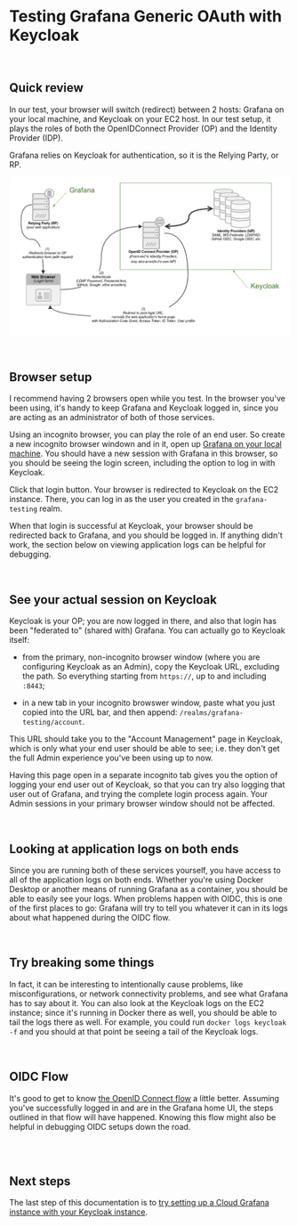 # Testing Grafana Generic OAuth with Keycloak

<br>

## Quick review

In our test, your browser will switch (redirect) between 2 hosts: Grafana on your local machine, and Keycloak on your EC2 host. In our test setup, it plays the roles of both the OpenIDConnect Provider (OP) and the Identity Provider (IDP). 

Grafana relies on Keycloak for authentication, so it is the Relying Party, or RP.

![image not found](../documentation/images/OIDC_diagram_marked_up.png "OIDC Diagram")



<br>

## Browser setup

I recommend having 2 browsers open while you test. In the browser you've been using, it's handy to keep Grafana and Keycloak logged in, since you are acting as an administrator of both of those services.

Using an incognito browser, you can play the role of an end user. So create a new incognito browser windown and in it, open up [Grafana on your local machine](http://localhost:3000). You should have a new session with Grafana in this browser, so you should be seeing the login screen, including the option to log in with Keycloak.

Click that login button. Your browser is redirected to Keycloak on the EC2 instance. There, you can log in as the user you created in the ```grafana-testing``` realm.

When that login is successful at Keycloak, your browser should be redirected back to Grafana, and you should be logged in. If anything didn't work, the section below on viewing application logs can be helpful for debugging.

<br>

## See your actual session on Keycloak
Keycloak is your OP; you are now logged in there, and also that login has been "federated to" (shared with) Grafana. You can actually go to Keycloak itself:

- from the primary, non-incognito browser window (where you are configuring Keycloak as an Admin), copy the Keycloak URL, excluding the path. So everything starting from ```https://```, up to and including ```:8443```;

- in a new tab in your incognito browswer window, paste what you just copied into the URL bar, and then append: 
```/realms/grafana-testing/account```.

This URL should take you to the "Account Management" page in Keycloak, which is only what your end user should be able to see; i.e. they don't get the full Admin experience you've been using up to now.

Having this page open in a separate incognito tab gives you the option of logging your end user out of Keycloak, so that you can try also logging that user out of Grafana, and trying the complete login process again. Your Admin sessions in your primary browser window should not be affected.

<br>

## Looking at application logs on both ends

Since you are running both of these services yourself, you have access to all of the application logs on both ends. Whether you're using Docker Desktop or another means of running Grafana as a container, you should be able to easily see your logs. When problems happen with OIDC, this is one of the first places to go: Grafana will try to tell you whatever it can in its logs about what happened during the OIDC flow.

<br>

## Try breaking some things

In fact, it can be interesting to intentionally cause problems, like misconfigurations, or network connectivity problems, and see what Grafana has to say about it. You can also look at the Keycloak logs on the EC2 instance; since it's running in Docker there as well, you should be able to tail the logs there as well. For example, you could run ```docker logs keycloak -f``` and you should at that point be seeing a tail of the Keycloak logs.

<br>

## OIDC Flow

It's good to get to know [the OpenID Connect flow](https://infosec.mozilla.org/guidelines/iam/openid_connect.html#detailed-oidc-authentication-flow) a little better. Assuming you've successfully logged in and are in the Grafana home UI, the steps outlined in that flow will have happened. Knowing this flow might also be helpful in debugging OIDC setups down the road.


<br><br>

## Next steps

The last step of this documentation is to [try setting up a Cloud Grafana instance with your Keycloak instance](../documentation/switch-to-grafana-cloud.md).





